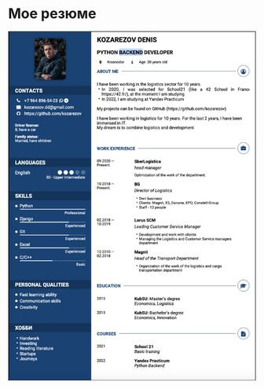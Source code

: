 # Мое резюме

<img src="https://github.com/kozarezov/My_resume/blob/master/resume_pic.jpg" width="800"> 

